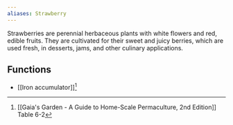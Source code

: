 ```yaml
---
aliases: Strawberry
---
```

Strawberries are perennial herbaceous plants with white flowers and red, edible fruits. They are cultivated for their sweet and juicy berries, which are used fresh, in desserts, jams, and other culinary applications.

## Functions
- [[Iron accumulator]][^1]

[^1]: [[Gaia's Garden - A Guide to Home-Scale Permaculture, 2nd Edition]] Table 6-2

